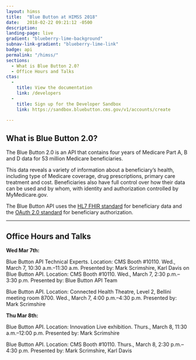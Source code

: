 ```yaml
---
layout: himss
title:  "Blue Button at HIMSS 2018"
date:   2018-02-22 09:21:12 -0500
description:
landing-page: live
gradient: "blueberry-lime-background"
subnav-link-gradient: "blueberry-lime-link"
badge: api
permalink: "/himss/"
sections:
  - What is Blue Button 2.0?
  - Office Hours and Talks
ctas:
  -
    title: View the documentation
    link: /developers
  -
    title: Sign up for the Developer Sandbox
    link: https://sandbox.bluebutton.cms.gov/v1/accounts/create

---
```


## What is Blue Button 2.0?

The Blue Button 2.0 is an API that contains four years of Medicare Part A, B and D data for 53 million Medicare beneficiaries.

This data reveals a variety of information about a beneficiary’s health, including type of Medicare coverage, drug prescriptions, primary care treatment and cost. Beneficiaries also have full control over how their data can be used and by whom, with identity and authorization controlled by MyMedicare.gov.

The Blue Button API uses the [HL7 FHIR standard](https://www.hl7.org/fhir/) for beneficiary data and the [OAuth 2.0 standard](https://oauth.net/2/) for beneficiary authorization.

---

## Office Hours and Talks

**Wed Mar 7th:**

Blue Button API Technical Experts. Location: CMS Booth #10110. Wed., March 7, 10:30 a.m.–11:30 a.m. Presented by: Mark Scrimshire, Karl Davis
on
Blue Button API. Location: CMS Booth #10110. Wed., March 7, 2:30 p.m.–3:30 p.m. Presented by: Blue Button API Team

Blue Button API. Location: Connected Health Theatre, Level 2, Bellini meeting room 8700. Wed., March 7, 4:00 p.m.–4:30 p.m. Presented by: Mark Scrimshire

**Thu Mar 8th:**

Blue Button API. Location: Innovation Live exhibition. Thurs., March 8, 11:30 a.m.–12:00 p.m. Presented by: Mark Scrimshire

Blue Button API. Location: CMS Booth #10110. Thurs., March 8, 2:30 p.m.–4:30 p.m. Presented by: Mark Scrimshire, Karl Davis
